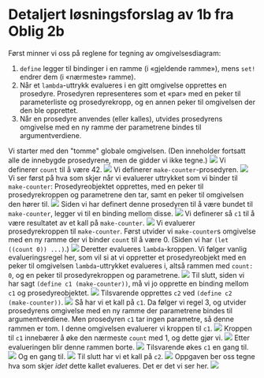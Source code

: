 # Detaljert løsningsforslag av 1b fra Oblig 2b

Først minner vi oss på reglene for tegning av omgivelsesdiagram:

1. `define` legger til bindinger i en ramme (i «gjeldende ramme»), mens `set!` endrer dem (i «nærmeste» ramme).
2. Når et `lambda`-uttrykk evalueres i en gitt omgivelse opprettes en prosedyre. Prosedyren representeres som et «par» med en peker til parameterliste og prosedyrekropp, og en annen peker til omgivelsen der den ble opprettet.
3. Når en prosedyre anvendes (eller kalles), utvides prosedyrens omgivelse med en ny ramme der parametrene bindes til argumentverdiene.

Vi starter med den "tomme" globale omgivelsen. (Den inneholder fortsatt alle de innebygde prosedyrene, men de gidder vi ikke tegne.)
![](img/02.JPG)
Vi definerer `count` til å være 42.
![](img/03.JPG)
Vi definerer `make-counter`-prosedyren.
![](img/04.JPG)
Vi ser først på hva som skjer når vi evaluerer uttrykket som vi binder til `make-counter`: Prosedyreobjektet opprettes, med en peker til prosedyrekroppen og parametrene den tar, samt en peker til omgivelsen den hører til.
![](img/06.JPG)
Siden vi har definert denne prosedyren til å være bundet til `make-counter`, legger vi til en binding mellom disse.
![](img/07.JPG)
Vi definerer så `c1` til å være resultatet av et kall på `make-counter`.
![](img/08.JPG)
Vi evaluerer prosedyrekroppen til `make-counter`. Først utvider vi `make-counter`s omgivelse med en ny ramme der vi binder `count` til å være 0. (Siden vi har `(let ((count 0)) ...)`.) 
![](img/09.JPG)
Deretter evalueres `lambda`-kroppen. Vi følger vanlig evalueringsregel her, som vil si at vi oppretter et prosedyreobjekt med en peker til omgivelsen `lambda`-uttrykket evalueres i, altså rammen med `count: 0`, og en peker til prosedyrekroppen og parametrene.
![](img/10.JPG)
Til slutt, siden vi har sagt `(define c1 (make-counter))`, må vi jo opprette en binding mellom `c1` og prosedyreobjektet.
![](img/11.JPG)
Tilsvarende opprettes `c2` ved `(define c2 (make-counter))`.
![](img/12.JPG)
Så har vi et kall på `c1`. Da følger vi regel 3, og utvider prosedyrens omgivelse med en ny ramme der parametrene bindes til argumentverdiene. Men prosedyren `c1` tar ingen parametre, så denne rammen er tom. I denne omgivelsen evaluerer vi kroppen til `c1`.
![](img/13.JPG)
Kroppen til `c1` innebærer å øke den nærmeste `count` med 1, og dette gjør vi.
![](img/14.JPG)
Etter evalueringen blir denne rammen borte.
![](img/15.JPG)
Tilsvarende økes `c1` en gang til.
![](img/16.JPG)
Og en gang til.
![](img/17.JPG)
Til slutt har vi et kall på `c2`.
![](img/18.JPG)
Oppgaven ber oss tegne hva som skjer _idet_ dette kallet evalueres. Det er det vi ser her.
![](img/19.JPG)
